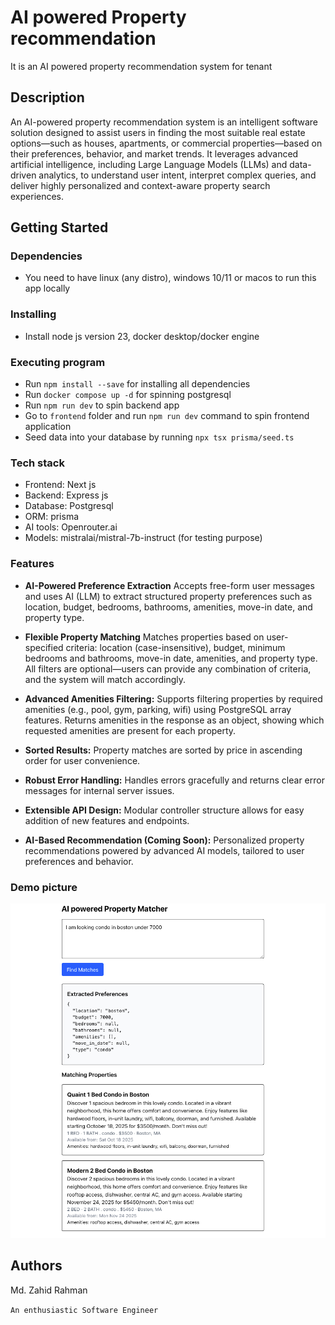 # AI powered Property recommendation

It is an AI powered property recommendation system for tenant

## Description

An AI-powered property recommendation system is an intelligent software solution designed to assist users in finding the most suitable real estate options—such as houses, apartments, or commercial properties—based on their preferences, behavior, and market trends. It leverages advanced artificial intelligence, including Large Language Models (LLMs) and data-driven analytics, to understand user intent, interpret complex queries, and deliver highly personalized and context-aware property search experiences.

## Getting Started

### Dependencies

* You need to have linux (any distro), windows 10/11 or macos to run this app locally

### Installing

* Install node js version 23, docker desktop/docker engine

### Executing program

* Run `npm install --save` for installing all dependencies
* Run `docker compose up -d` for spinning postgresql
* Run `npm run dev` to spin backend app
* Go to `frontend` folder and run `npm run dev` command to spin frontend application
* Seed data into your database by running `npx tsx prisma/seed.ts`


### Tech stack

* Frontend: Next js
* Backend: Express js
* Database: Postgresql
* ORM: prisma
* AI tools: Openrouter.ai
* Models: mistralai/mistral-7b-instruct (for testing purpose)


### Features
* **AI-Powered Preference Extraction** Accepts free-form user messages and uses AI (LLM) to extract structured property preferences such as location, budget, bedrooms, bathrooms, amenities, move-in date, and property type.


* **Flexible Property Matching** Matches properties based on user-specified criteria: location (case-insensitive), budget, minimum bedrooms and bathrooms, move-in date, amenities, and property type.
All filters are optional—users can provide any combination of criteria, and the system will match accordingly.


* **Advanced Amenities Filtering:**
Supports filtering properties by required amenities (e.g., pool, gym, parking, wifi) using PostgreSQL array features.
Returns amenities in the response as an object, showing which requested amenities are present for each property.


* **Sorted Results:** Property matches are sorted by price in ascending order for user convenience.

* **Robust Error Handling:** Handles errors gracefully and returns clear error messages for internal server issues.

* **Extensible API Design:** Modular controller structure allows for easy addition of new features and endpoints.

* **AI-Based Recommendation (Coming Soon):**
Personalized property recommendations powered by advanced AI models, tailored to user preferences and behavior.

### Demo picture

![alt text](image.png)

## Authors

Md. Zahid Rahman 

`An enthusiastic Software Engineer`
